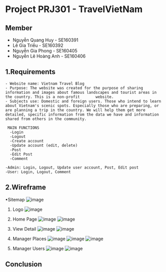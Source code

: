 # Project PRJ301 - TravelVietNam
## Member
   - Nguyễn Quang Huy - SE160391
   - Lê Gia Triều - SE160392
   - Nguyễn Gia Phong - SE160405
   - Nguyễn Lê Hoàng Anh - SE160406
## 1.Requirements

    - Website name: Vietnam Travel Blog
    - Purpose: The website was created for the purpose of sharing information and images about famous landscapes and tourist areas in the country. This is a non-profit       website.
    - Subjects use: Domestic and foreign users. Those who intend to learn about Vietnam's scenic spots. Especially those who are preparing, or are planning a trip in the country. We will help them get more detailed, specific information from the data we have and information shared from others in the community.
     
     MAIN FUNCTIONS
      -Login
      -Logout
      -Create account
      -Update account (edit, delete)
      -Post
      -Edit Post
      -Comment

    -Admin: Login, Logout, Update user account, Post, Edit post
    -User: Login, Logout, Comment


## 2.Wireframe

   •Sitemap
   ![image](https://user-images.githubusercontent.com/122345473/218329078-27db2881-b243-463f-a71f-46921da2b65e.png)

   1. Logo
   ![image](https://user-images.githubusercontent.com/122345473/227017893-1bcf6e1b-2fe9-4ce9-85e2-e15f51e98df5.png)
   2. Home Page
   ![image](https://user-images.githubusercontent.com/122345473/227018123-71ece836-f614-40d5-8c21-f688a36a6275.png)
   ![image](https://user-images.githubusercontent.com/122345473/227018327-7c508aee-b25e-4da0-bca2-2bfc8f3ccf8e.png)

   3. View Detail
   ![image](https://user-images.githubusercontent.com/122345473/227019040-3e4b95dc-882f-442a-94d0-a19f218b117e.png)
   ![image](https://user-images.githubusercontent.com/122345473/227019105-1b8a180e-39ba-4c9e-95ca-818b09ae9977.png)

   4. Manager Places
   ![image](https://user-images.githubusercontent.com/122345473/227018724-bf58389c-9fe0-474d-bee2-339004befdf0.png)
   ![image](https://user-images.githubusercontent.com/122345473/227018785-71c88da5-e58a-4650-b40c-db413d85f70b.png)
   ![image](https://user-images.githubusercontent.com/122345473/227018894-68f25414-4f6d-4f20-8c7d-32639e087ecc.png)

   5. Manager Users
   ![image](https://user-images.githubusercontent.com/122345473/227018537-0771dc44-0600-4bb9-a6a2-26a0e12a8c23.png)
   ![image](https://user-images.githubusercontent.com/122345473/227018628-97c89ed7-941e-4f42-ae99-84cd023de534.png)

   
   
   



   


   





## Conclusion

